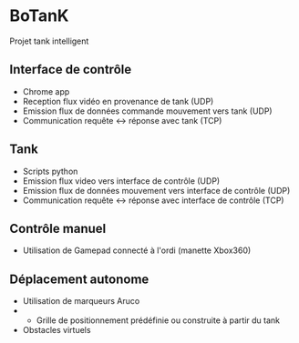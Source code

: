 # BoTanK
Projet tank intelligent

## Interface de contrôle
- Chrome app
- Reception flux vidéo en provenance de tank (UDP)
- Emission flux de données commande mouvement vers tank (UDP)
- Communication requête <-> réponse avec tank (TCP) 

## Tank
- Scripts python
- Emission flux video vers interface de contrôle (UDP)
- Emission flux de données mouvement vers interface de contrôle (UDP)
- Communication requête <-> réponse avec interface de contrôle (TCP) 

## Contrôle manuel
- Utilisation de Gamepad connecté à l'ordi (manette Xbox360) 

## Déplacement autonome
- Utilisation de marqueurs Aruco
- - Grille de positionnement prédéfinie ou construite à partir du tank
- Obstacles virtuels 
